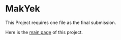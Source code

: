 # MakYek
This Project requires one file as the final submission.

Here is the [main page](https://github.com/sse2018-makyek-fun/) of this project.
